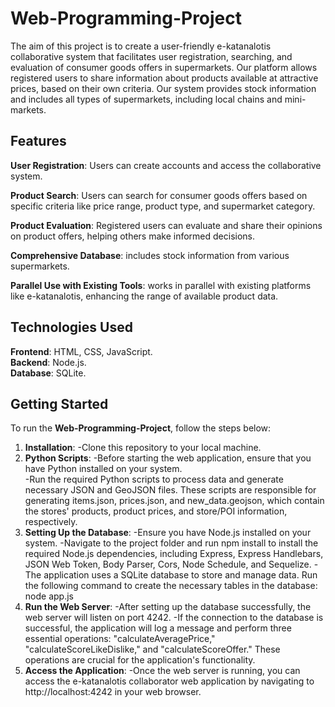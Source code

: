 # Web-Programming-Project
The aim of this project is to create a user-friendly e-katanalotis collaborative system that facilitates user registration, searching, and evaluation of consumer goods offers in supermarkets. Our platform allows registered users to share information about products available at attractive prices, based on their own criteria. Our system provides stock information and includes all types of supermarkets, including local chains and mini-markets.  

## Features
**User Registration**: Users can create accounts and access the collaborative system.  

**Product Search**: Users can search for consumer goods offers based on specific criteria like price range, product type, and supermarket category.  

**Product Evaluation**: Registered users can evaluate and share their opinions on product offers, helping others make informed decisions.  

**Comprehensive Database**: includes stock information from various supermarkets.  

**Parallel Use with Existing Tools**: works in parallel with existing platforms like e-katanalotis, enhancing the range of available product data.  

## Technologies Used
**Frontend**: HTML, CSS, JavaScript.  
**Backend**: Node.js.  
**Database**: SQLite.  

## Getting Started  
To run the **Web-Programming-Project**, follow the steps below:
1. **Installation**:
  -Clone this repository to your local machine.
2. **Python Scripts**:
  -Before starting the web application, ensure that you have Python installed on your system.  
  -Run the required Python scripts to process data and generate necessary JSON and GeoJSON files. These scripts are responsible for generating items.json, prices.json, and new_data.geojson, which contain the stores' products, product prices, and store/POI information, respectively.
3. **Setting Up the Database**:
  -Ensure you have Node.js installed on your system.
  -Navigate to the project folder and run npm install to install the required Node.js dependencies, including Express, Express Handlebars, JSON Web Token, Body Parser, Cors, Node Schedule, and Sequelize.
  -The application uses a SQLite database to store and manage data. Run the following command to create the necessary tables in the database: node app.js
4. **Run the Web Server**:
  -After setting up the database successfully, the web server will listen on port 4242.
  -If the connection to the database is successful, the application will log a message and perform three essential operations: "calculateAveragePrice," "calculateScoreLikeDislike," and "calculateScoreOffer." These operations are crucial for the application's functionality.
5. **Access the Application**:
  -Once the web server is running, you can access the e-katanalotis collaborator web application by navigating to http://localhost:4242 in your web browser.






